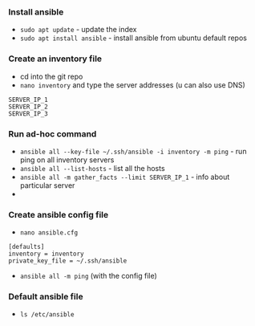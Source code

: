### Install ansible
- `sudo apt update` - update the index
- `sudo apt install ansible` - install ansible from ubuntu default repos

### Create an inventory file
- cd into the git repo
- `nano inventory` and type the server addresses (u can also use DNS)
```
SERVER_IP_1
SERVER_IP_2
SERVER_IP_3
```

### Run ad-hoc command
- `ansible all --key-file ~/.ssh/ansible -i inventory -m ping` - run ping on all inventory servers
- `ansible all --list-hosts` - list all the hosts
- `ansible all -m gather_facts --limit SERVER_IP_1` - info about particular server
-  

### Create ansible config file
- `nano ansible.cfg`
```
[defaults]
inventory = inventory
private_key_file = ~/.ssh/ansible
```
- `ansible all -m ping` (with the config file)

### Default ansible file
- `ls /etc/ansible`
